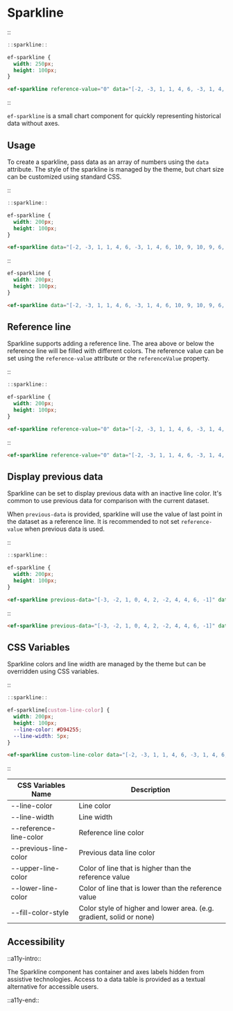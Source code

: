<!--
type: page
title: Sparkline
location: ./elements/sparkline
layout: default
-->

# Sparkline
::
```javascript
::sparkline::
```
```css
ef-sparkline {
  width: 250px;
  height: 100px;
}
```
```html
<ef-sparkline reference-value="0" data="[-2, -3, 1, 1, 4, 6, -3, 1, 4, 6, 10, 9, 10, 9, 6, 4, 5, 0, 3, 2, 3, -1, -4, 2, 3, 4, 3, 6]"></ef-sparkline>
```
::

`ef-sparkline` is a small chart component for quickly representing historical data without axes.

## Usage
To create a sparkline, pass data as an array of numbers using the `data` attribute. The style of the sparkline is managed by the theme, but chart size can be customized using standard CSS.

::
```javascript
::sparkline::
```
```css
ef-sparkline {
  width: 200px;
  height: 100px;
}
```
```html
<ef-sparkline data="[-2, -3, 1, 1, 4, 6, -3, 1, 4, 6, 10, 9, 10, 9, 6, 4, 5, 0, 3, 2, 3, -1, -4, 2, 3, 4, 3, 6]"></ef-sparkline>
```
::

```css
ef-sparkline {
  width: 200px;
  height: 100px;
}
```

```html
<ef-sparkline data="[-2, -3, 1, 1, 4, 6, -3, 1, 4, 6, 10, 9, 10, 9, 6, 4, 5, 0, 3, 2, 3, -1, -4, 2, 3, 4, 3, 6]"></ef-sparkline>
```

## Reference line
Sparkline supports adding a reference line. The area above or below the reference line will be filled with different colors. The reference value can be set using the `reference-value` attribute or the `referenceValue` property.

::
```javascript
::sparkline::
```
```css
ef-sparkline {
  width: 200px;
  height: 100px;
}
```
```html
<ef-sparkline reference-value="0" data="[-2, -3, 1, 1, 4, 6, -3, 1, 4, 6, 10, 9, 10, 9, 6, 4, 5, 0, 3, 2, 3, -1, -4, 2, 3, 4, 3, 6]"></ef-sparkline>
```
::

```html
<ef-sparkline reference-value="0" data="[-2, -3, 1, 1, 4, 6, -3, 1, 4, 6, 10, 9, 10, 9, 6, 4, 5, 0, 3, 2, 3, -1, -4, 2, 3, 4, 3, 6]"></ef-sparkline>
```
## Display previous data
Sparkline can be set to display previous data with an inactive line color. It's common to use previous data for comparison with the current dataset.

When `previous-data` is provided, sparkline will use the value of last point in the dataset as a reference line. It is recommended to not set `reference-value` when previous data is used.

::
```javascript
::sparkline::
```
```css
ef-sparkline {
  width: 200px;
  height: 100px;
}
```
```html
<ef-sparkline previous-data="[-3, -2, 1, 0, 4, 2, -2, 4, 4, 6, -1]" data="[-2, -3, 1, 1, 4, 6, -3, 1, 4, 6, 10, 9, 10, 9, 3, 4, 3, 6]"></ef-sparkline>
```
::

```html
<ef-sparkline previous-data="[-3, -2, 1, 0, 4, 2, -2, 4, 4, 6, -1]" data="[-2, -3, 1, 1, 4, 6, -3, 1, 4, 6, 10, 9, 10, 9, 3, 4, 3, 6]"></ef-sparkline>
```

## CSS Variables
Sparkline colors and line width are managed by the theme but can be overridden using CSS variables.

::
```javascript
::sparkline::
```
```css
ef-sparkline[custom-line-color] {
  width: 200px;
  height: 100px;
  --line-color: #D94255;
  --line-width: 5px;
}
```
```html
<ef-sparkline custom-line-color data="[-2, -3, 1, 1, 4, 6, -3, 1, 4, 6, 10, 9, 10, 9, 6, 4, 5, 0, 3, 2, 3, -1, -4, 2, 3, 4, 3, 6]"></ef-sparkline>
```
::

| CSS Variables Name     | Description                                                          |
| ---------------------- | -------------------------------------------------------------------- |
| --line-color           | Line color                                                           |
| --line-width           | Line width                                                           |
| --reference-line-color | Reference line color                                                 |
| --previous-line-color  | Previous data line color                                             |
| --upper-line-color     | Color of line that is higher than the reference value                |
| --lower-line-color     | Color of line that is lower than the reference value                 |
| --fill-color-style     | Color style of higher and lower area. (e.g. gradient, solid or none) |


## Accessibility
::a11y-intro::

The Sparkline component has container and axes labels hidden from assistive technologies. Access to a data table is provided as a textual alternative for accessible users.

::a11y-end::
